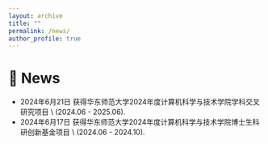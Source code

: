 ```yaml
---
layout: archive
title: ""
permalink: /news/
author_profile: true
---
```


🎊 News
======

* 2024年6月21日 获得华东师范大学2024年度计算机科学与技术学院学科交叉研究项目 \\
  (2024.06 - 2025.06).
* 2024年6月17日 获得华东师范大学2024年度计算机科学与技术学院博士生科研创新基金项目 \\
  (2024.06 - 2024.10).
